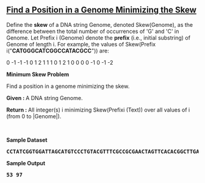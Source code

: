 
<h2><a href="https://rosalind.info/problems/ba1f/">Find a Position in a Genome Minimizing the Skew</a></h2>

<p>Define the <strong>skew</strong> of a DNA string Genome, denoted Skew(Genome), as the difference between the total number of occurrences of 'G' and 'C' in Genome. Let Prefix i (Genome) denote the <strong>prefix</strong> (i.e., initial substring) of Genome of length i. For example, the values of Skew(Prefix i("<strong>CATGGGCATCGGCCATACGCC</strong>")) are:</p>
<p>0 -1 -1 -1 0 1 2 1 1 1 0 1 2 1 0 0 0 0 -1 0 -1 -2</p>

<p><strong class="example">Minimum Skew Problem</strong></p>
<p>Find a position in a genome minimizing the skew.</p>

<p><strong>Given : </strong> A DNA string Genome.</p>
<p><strong>Return : </strong> All integer(s) i minimizing Skew(Prefixi (Text)) over all values of i (from 0 to |Genome|).</p>



<p>&nbsp;</p>
<p><strong class="example">Sample Dataset</strong></p>
<pre>
<strong>CCTATCGGTGGATTAGCATGTCCCTGTACGTTTCGCCGCGAACTAGTTCACACGGCTTGATGGCAAATGGTTTTTCCGGCGACCGTAATCGTCCACCGAG</strong>
</pre>
<p><strong class="example">Sample Output</strong></p>
<pre>
<strong>53 97</strong>
</pre>
